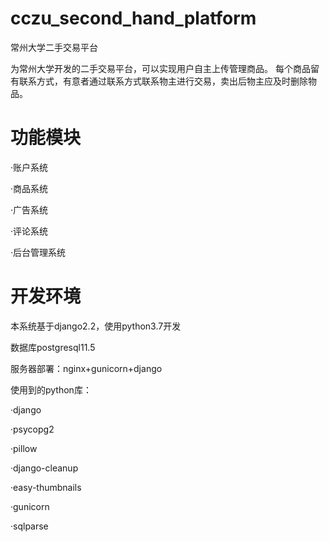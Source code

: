 # cczu_second_hand_platform
常州大学二手交易平台

为常州大学开发的二手交易平台，可以实现用户自主上传管理商品。
每个商品留有联系方式，有意者通过联系方式联系物主进行交易，卖出后物主应及时删除物品。

# 功能模块

·账户系统

·商品系统

·广告系统

·评论系统

·后台管理系统


# 开发环境

本系统基于django2.2，使用python3.7开发

数据库postgresql11.5

服务器部署：nginx+gunicorn+django


使用到的python库：

·django

·psycopg2

·pillow

·django-cleanup

·easy-thumbnails

·gunicorn

·sqlparse

